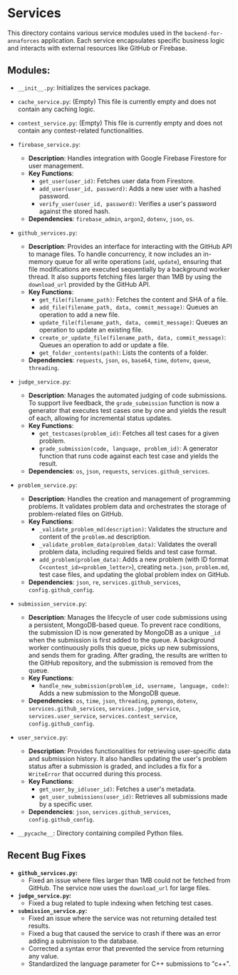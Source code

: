 # Services

This directory contains various service modules used in the `backend-for-annaforces` application. Each service encapsulates specific business logic and interacts with external resources like GitHub or Firebase.

## Modules:

- `__init__.py`: Initializes the services package.

- `cache_service.py`: (Empty) This file is currently empty and does not contain any caching logic.

- `contest_service.py`: (Empty) This file is currently empty and does not contain any contest-related functionalities.

- `firebase_service.py`:
  - **Description**: Handles integration with Google Firebase Firestore for user management.
  - **Key Functions**:
    - `get_user(user_id)`: Fetches user data from Firestore.
    - `add_user(user_id, password)`: Adds a new user with a hashed password.
    - `verify_user(user_id, password)`: Verifies a user's password against the stored hash.
  - **Dependencies**: `firebase_admin`, `argon2`, `dotenv`, `json`, `os`.

- `github_services.py`:
  - **Description**: Provides an interface for interacting with the GitHub API to manage files. To handle concurrency, it now includes an in-memory queue for all write operations (`add`, `update`), ensuring that file modifications are executed sequentially by a background worker thread. It also supports fetching files larger than 1MB by using the `download_url` provided by the GitHub API.
  - **Key Functions**:
    - `get_file(filename_path)`: Fetches the content and SHA of a file.
    - `add_file(filename_path, data, commit_message)`: Queues an operation to add a new file.
    - `update_file(filename_path, data, commit_message)`: Queues an operation to update an existing file.
    - `create_or_update_file(filename_path, data, commit_message)`: Queues an operation to add or update a file.
    - `get_folder_contents(path)`: Lists the contents of a folder.
  - **Dependencies**: `requests`, `json`, `os`, `base64`, `time`, `dotenv`, `queue`, `threading`.

- `judge_service.py`:
  - **Description**: Manages the automated judging of code submissions. To support live feedback, the `grade_submission` function is now a generator that executes test cases one by one and yields the result of each, allowing for incremental status updates.
  - **Key Functions**:
    - `get_testcases(problem_id)`: Fetches all test cases for a given problem.
    - `grade_submission(code, language, problem_id)`: A generator function that runs code against each test case and yields the result.
  - **Dependencies**: `os`, `json`, `requests`, `services.github_services`.

- `problem_service.py`:
  - **Description**: Handles the creation and management of programming problems. It validates problem data and orchestrates the storage of problem-related files on GitHub.
  - **Key Functions**:
    - `_validate_problem_md(description)`: Validates the structure and content of the `problem.md` description.
    - `_validate_problem_data(problem_data)`: Validates the overall problem data, including required fields and test case format.
    - `add_problem(problem_data)`: Adds a new problem (with ID format `C<contest_id><problem_letter>`), creating `meta.json`, `problem.md`, test case files, and updating the global problem index on GitHub.
  - **Dependencies**: `json`, `re`, `services.github_services`, `config.github_config`.

- `submission_service.py`:
  - **Description**: Manages the lifecycle of user code submissions using a persistent, MongoDB-based queue. To prevent race conditions, the submission ID is now generated by MongoDB as a unique `_id` when the submission is first added to the queue. A background worker continuously polls this queue, picks up new submissions, and sends them for grading. After grading, the results are written to the GitHub repository, and the submission is removed from the queue.
  - **Key Functions**:
    - `handle_new_submission(problem_id, username, language, code)`: Adds a new submission to the MongoDB queue.
  - **Dependencies**: `os`, `time`, `json`, `threading`, `pymongo`, `dotenv`, `services.github_services`, `services.judge_service`, `services.user_service`, `services.contest_service`, `config.github_config`.

- `user_service.py`:
  - **Description**: Provides functionalities for retrieving user-specific data and submission history. It also handles updating the user's problem status after a submission is graded, and includes a fix for a `WriteError` that occurred during this process.
  - **Key Functions**:
    - `get_user_by_id(user_id)`: Fetches a user's metadata.
    - `get_user_submissions(user_id)`: Retrieves all submissions made by a specific user.
  - **Dependencies**: `json`, `services.github_services`, `config.github_config`.

- `__pycache__`: Directory containing compiled Python files.

## Recent Bug Fixes

- **`github_services.py`:**
  - Fixed an issue where files larger than 1MB could not be fetched from GitHub. The service now uses the `download_url` for large files.
- **`judge_service.py`:**
  - Fixed a bug related to tuple indexing when fetching test cases.
- **`submission_service.py`:**
  - Fixed an issue where the service was not returning detailed test results.
  - Fixed a bug that caused the service to crash if there was an error adding a submission to the database.
  - Corrected a syntax error that prevented the service from returning any value.
  - Standardized the language parameter for C++ submissions to "c++".